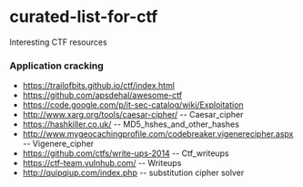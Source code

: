 # curated-list-for-ctf
Interesting CTF resources

### Application cracking
* https://trailofbits.github.io/ctf/index.html
* https://github.com/apsdehal/awesome-ctf
* https://code.google.com/p/it-sec-catalog/wiki/Exploitation
* http://www.xarg.org/tools/caesar-cipher/		-- Caesar_cipher
* https://hashkiller.co.uk/		-- MD5_hshes_and_other_hashes 
* http://www.mygeocachingprofile.com/codebreaker.vigenerecipher.aspx		-- Vigenere_cipher
* https://github.com/ctfs/write-ups-2014		-- Ctf_writeups
* https://ctf-team.vulnhub.com/ -- Writeups
* http://quipqiup.com/index.php -- substitution cipher solver
